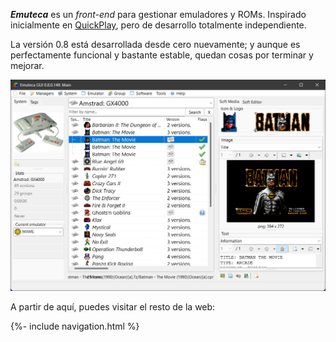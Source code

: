 ***Emuteca*** es un *front-end* para gestionar emuladores y ROMs. Inspirado inicialmente en [QuickPlay](http://www.quickplayfrontend.com), pero de desarrollo totalmente independiente.

La versión 0.8 está desarrollada desde cero nuevamente; y aunque es perfectamente funcional y bastante estable, quedan cosas por terminar y mejorar. 

![Emuteca GUI 0.8](img/current/GameManager.png)

A partir de aquí, puedes visitar el resto de la web:

{%- include navigation.html %}
